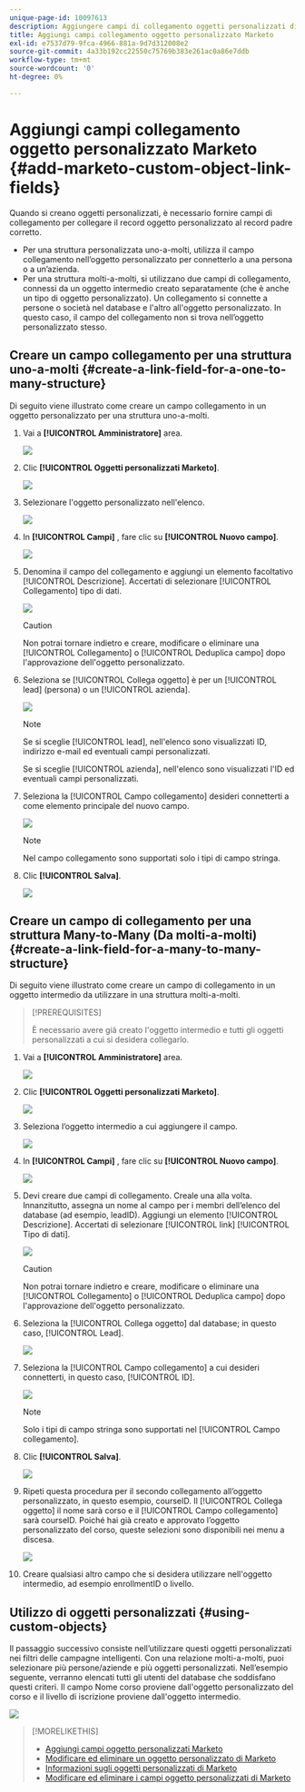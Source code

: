 ```yaml
---
unique-page-id: 10097613
description: Aggiungere campi di collegamento oggetti personalizzati di Marketo - Documentazione di Marketo - Documentazione del prodotto
title: Aggiungi campi collegamento oggetto personalizzato Marketo
exl-id: e7537d79-9fca-4966-881a-9d7d312008e2
source-git-commit: 4a33b192cc22550c75769b383e261ac0a86e7ddb
workflow-type: tm+mt
source-wordcount: '0'
ht-degree: 0%

---
```


# Aggiungi campi collegamento oggetto personalizzato Marketo {#add-marketo-custom-object-link-fields}

Quando si creano oggetti personalizzati, è necessario fornire campi di collegamento per collegare il record oggetto personalizzato al record padre corretto.

* Per una struttura personalizzata uno-a-molti, utilizza il campo collegamento nell’oggetto personalizzato per connetterlo a una persona o a un’azienda.
* Per una struttura molti-a-molti, si utilizzano due campi di collegamento, connessi da un oggetto intermedio creato separatamente (che è anche un tipo di oggetto personalizzato). Un collegamento si connette a persone o società nel database e l&#39;altro all&#39;oggetto personalizzato. In questo caso, il campo del collegamento non si trova nell’oggetto personalizzato stesso.

## Creare un campo collegamento per una struttura uno-a-molti {#create-a-link-field-for-a-one-to-many-structure}

Di seguito viene illustrato come creare un campo collegamento in un oggetto personalizzato per una struttura uno-a-molti.

1. Vai a **[!UICONTROL Amministratore]** area.

   ![](assets/add-marketo-custom-object-link-fields-1.png)

1. Clic **[!UICONTROL Oggetti personalizzati Marketo]**.

   ![](assets/add-marketo-custom-object-link-fields-2.png)

1. Selezionare l&#39;oggetto personalizzato nell&#39;elenco.

   ![](assets/add-marketo-custom-object-link-fields-3.png)

1. In **[!UICONTROL Campi]** , fare clic su **[!UICONTROL Nuovo campo]**.

   ![](assets/add-marketo-custom-object-link-fields-4.png)

1. Denomina il campo del collegamento e aggiungi un elemento facoltativo [!UICONTROL Descrizione]. Accertati di selezionare [!UICONTROL Collegamento] tipo di dati.

   ![](assets/add-marketo-custom-object-link-fields-5.png)

   >[!CAUTION]
   >
   >Non potrai tornare indietro e creare, modificare o eliminare una [!UICONTROL Collegamento] o [!UICONTROL Deduplica campo] dopo l&#39;approvazione dell&#39;oggetto personalizzato.

1. Seleziona se [!UICONTROL Collega oggetto] è per un [!UICONTROL lead] (persona) o un [!UICONTROL azienda].

   ![](assets/add-marketo-custom-object-link-fields-6.png)

   >[!NOTE]
   >
   >Se si sceglie [!UICONTROL lead], nell&#39;elenco sono visualizzati ID, indirizzo e-mail ed eventuali campi personalizzati.
   >
   >Se si sceglie [!UICONTROL azienda], nell&#39;elenco sono visualizzati l&#39;ID ed eventuali campi personalizzati.

1. Seleziona la [!UICONTROL Campo collegamento] desideri connetterti a come elemento principale del nuovo campo.

   ![](assets/add-marketo-custom-object-link-fields-7.png)

   >[!NOTE]
   >
   >Nel campo collegamento sono supportati solo i tipi di campo stringa.

1. Clic **[!UICONTROL Salva]**.

   ![](assets/add-marketo-custom-object-link-fields-8.png)

## Creare un campo di collegamento per una struttura Many-to-Many (Da molti-a-molti) {#create-a-link-field-for-a-many-to-many-structure}

Di seguito viene illustrato come creare un campo di collegamento in un oggetto intermedio da utilizzare in una struttura molti-a-molti.

>[!PREREQUISITES]
>
>È necessario avere già creato l&#39;oggetto intermedio e tutti gli oggetti personalizzati a cui si desidera collegarlo.

1. Vai a **[!UICONTROL Amministratore]** area.

   ![](assets/add-marketo-custom-object-link-fields-9.png)

1. Clic **[!UICONTROL Oggetti personalizzati Marketo]**.

   ![](assets/add-marketo-custom-object-link-fields-10.png)

1. Seleziona l’oggetto intermedio a cui aggiungere il campo.

   ![](assets/add-marketo-custom-object-link-fields-11.png)

1. In **[!UICONTROL Campi]** , fare clic su **[!UICONTROL Nuovo campo]**.

   ![](assets/add-marketo-custom-object-link-fields-12.png)

1. Devi creare due campi di collegamento. Creale una alla volta. Innanzitutto, assegna un nome al campo per i membri dell’elenco del database (ad esempio, leadID). Aggiungi un elemento [!UICONTROL Descrizione]. Accertati di selezionare [!UICONTROL link] [!UICONTROL Tipo di dati].

   ![](assets/add-marketo-custom-object-link-fields-13.png)

   >[!CAUTION]
   >
   >Non potrai tornare indietro e creare, modificare o eliminare una [!UICONTROL Collegamento] o [!UICONTROL Deduplica campo] dopo l&#39;approvazione dell&#39;oggetto personalizzato.

1. Seleziona la [!UICONTROL Collega oggetto] dal database; in questo caso, [!UICONTROL Lead].

   ![](assets/add-marketo-custom-object-link-fields-14.png)

1. Seleziona la [!UICONTROL Campo collegamento] a cui desideri connetterti, in questo caso, [!UICONTROL ID].

   ![](assets/add-marketo-custom-object-link-fields-15.png)

   >[!NOTE]
   >
   >Solo i tipi di campo stringa sono supportati nel [!UICONTROL Campo collegamento].

1. Clic **[!UICONTROL Salva]**.

   ![](assets/add-marketo-custom-object-link-fields-16.png)

1. Ripeti questa procedura per il secondo collegamento all’oggetto personalizzato, in questo esempio, courseID. Il [!UICONTROL Collega oggetto] il nome sarà corso e il [!UICONTROL Campo collegamento] sarà courseID. Poiché hai già creato e approvato l’oggetto personalizzato del corso, queste selezioni sono disponibili nei menu a discesa.

   ![](assets/add-marketo-custom-object-link-fields-17.png)

1. Creare qualsiasi altro campo che si desidera utilizzare nell&#39;oggetto intermedio, ad esempio enrollmentID o livello.

## Utilizzo di oggetti personalizzati {#using-custom-objects}

Il passaggio successivo consiste nell’utilizzare questi oggetti personalizzati nei filtri delle campagne intelligenti. Con una relazione molti-a-molti, puoi selezionare più persone/aziende e più oggetti personalizzati. Nell’esempio seguente, verranno elencati tutti gli utenti del database che soddisfano questi criteri. Il campo Nome corso proviene dall&#39;oggetto personalizzato del corso e il livello di iscrizione proviene dall&#39;oggetto intermedio.

![](assets/add-marketo-custom-object-link-fields-18.png)

>[!MORELIKETHIS]
>
>* [Aggiungi campi oggetto personalizzati Marketo](/help/marketo/product-docs/administration/marketo-custom-objects/add-marketo-custom-object-fields.md)
>* [Modificare ed eliminare un oggetto personalizzato di Marketo](/help/marketo/product-docs/administration/marketo-custom-objects/edit-and-delete-a-marketo-custom-object.md)
>* [Informazioni sugli oggetti personalizzati di Marketo](/help/marketo/product-docs/administration/marketo-custom-objects/understanding-marketo-custom-objects.md)
>* [Modificare ed eliminare i campi oggetto personalizzati di Marketo](/help/marketo/product-docs/administration/marketo-custom-objects/edit-and-delete-marketo-custom-object-fields.md)

